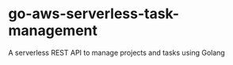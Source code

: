 # go-aws-serverless-task-management
A serverless REST API to manage projects and tasks using Golang 
